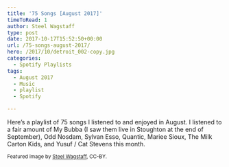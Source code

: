 ```yaml
---
title: '75 Songs [August 2017]'
timeToRead: 1 
author: Steel Wagstaff
type: post
date: 2017-10-17T15:52:50+00:00
url: /75-songs-august-2017/
hero: /2017/10/detroit_002-copy.jpg
categories:
  - Spotify Playlists
tags:
  - August 2017
  - Music
  - playlist
  - Spotify

---
```

Here&#8217;s a playlist of 75 songs I listened to and enjoyed in August. I listened to a fair amount of My Bubba (I saw them live in Stoughton at the end of September), Odd Nosdam, Sylvan Esso, Quantic, Mariee Sioux, The Milk Carton Kids, and Yusuf / Cat Stevens this month.



<small>Featured image by <a href="https://steelwagstaff.info">Steel Wagstaff</a>, CC-BY.</small>